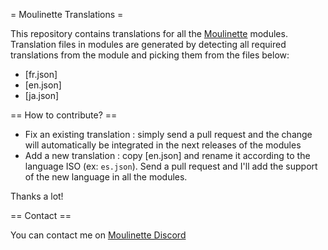 = Moulinette Translations =

This repository contains translations for all the [Moulinette](https://github.com/SvenWerlen/moulinette-core) modules.
Translation files in modules are generated by detecting all required translations from the module and picking them from the files below:

* [fr.json]
* [en.json]
* [ja.json]

== How to contribute? ==

* Fix an existing translation : simply send a pull request and the change will automatically be integrated in the next releases of the modules
* Add a new translation : copy [en.json] and rename it according to the language ISO (ex: `es.json`). Send a pull request and I'll add the support of the new language in all the modules.

Thanks a lot!

== Contact ==

You can contact me on [Moulinette Discord](https://discord.gg/xg3dcMQfP2)
